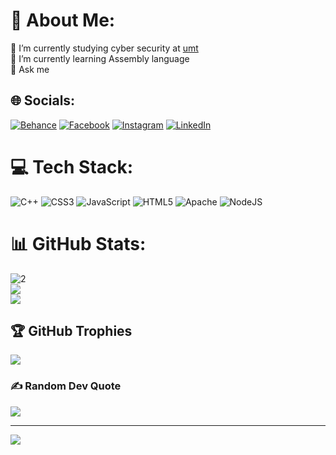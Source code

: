 # 💫 About Me:
🔭 I’m currently studying cyber security at     <a href="https://www.umt.edu.pk/">umt</a>
<br>🌱 I’m currently learning Assembly language<br>💬 Ask me


## 🌐 Socials:
[![Behance](https://img.shields.io/badge/Behance-1769ff?logo=behance&logoColor=white)](https://behance.net/Biologist) [![Facebook](https://img.shields.io/badge/Facebook-%231877F2.svg?logo=Facebook&logoColor=white)](https://facebook.com/Biologist) [![Instagram](https://img.shields.io/badge/Instagram-%23E4405F.svg?logo=Instagram&logoColor=white)](https://instagram.com/Code.behind.mask) [![LinkedIn](https://img.shields.io/badge/LinkedIn-%230077B5.svg?logo=linkedin&logoColor=white)](https://linkedin.com/in/Biologist) 

# 💻 Tech Stack:
![C++](https://img.shields.io/badge/c++-%2300599C.svg?style=for-the-badge&logo=c%2B%2B&logoColor=white) ![CSS3](https://img.shields.io/badge/css3-%231572B6.svg?style=for-the-badge&logo=css3&logoColor=white) ![JavaScript](https://img.shields.io/badge/javascript-%23323330.svg?style=for-the-badge&logo=javascript&logoColor=%23F7DF1E) ![HTML5](https://img.shields.io/badge/html5-%23E34F26.svg?style=for-the-badge&logo=html5&logoColor=white) ![Apache](https://img.shields.io/badge/apache-%23D42029.svg?style=for-the-badge&logo=apache&logoColor=white) ![NodeJS](https://img.shields.io/badge/node.js-6DA55F?style=for-the-badge&logo=node.js&logoColor=white)
# 📊 GitHub Stats:
![2](https://github-readme-stats.vercel.app/api?username=Biologist05&theme=dark&hide_border=false&include_all_commits=false&count_private=false)<br/>
![](https://github-readme-streak-stats.herokuapp.com/?user=Biologist05&theme=dark&hide_border=false)<br/>
![](https://github-readme-stats.vercel.app/api/top-langs/?username=Biologist05&theme=dark&hide_border=false&include_all_commits=false&count_private=false&layout=compact)

## 🏆 GitHub Trophies
![](https://github-profile-trophy.vercel.app/?username=Biologist05&theme=radical&no-frame=false&no-bg=false&margin-w=4)

### ✍️ Random Dev Quote
![](https://quotes-github-readme.vercel.app/api?type=horizontal&theme=radical)

---
[![](https://visitcount.itsvg.in/api?id=Biologist05&icon=0&color=0)](https://visitcount.itsvg.in)

<!-- Proudly created with GPRM ( https://gprm.itsvg.in ) -->
